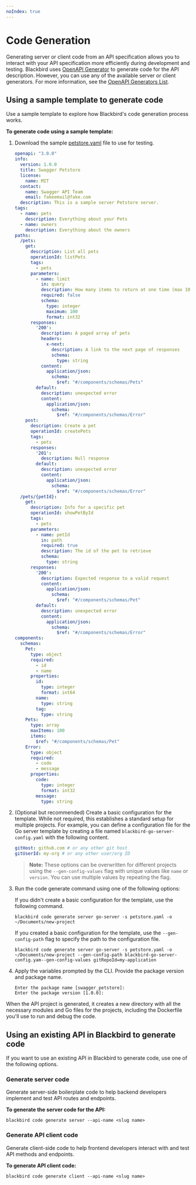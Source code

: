 ```yaml
---
noIndex: true
---
```


# Code Generation

Generating server or client code from an API specification allows you to interact with your API specification more efficiently during development and testing. Blackbird uses [OpenAPI Generator](https://openapi-generator.tech/) to generate code for the API description. However, you can use any of the available server or client generators. For more information, see the [OpenAPI Generators List](https://openapi-generator.tech/docs/generators).

## Using a sample template to generate code

Use a sample template to explore how Blackbird's code generation process works.

**To generate code using a sample template:**

1.  Download the sample [petstore.yaml](https://blackbird.a8r.io/assets/downloads/specs/petstore/openapi.yaml) file to use for testing.

    ```yaml
    openapi: "3.0.0"
    info:
      version: 1.0.0
      title: Swagger Petstore
      license:
        name: MIT
      contact:
        name: Swagger API Team
        email: fakeemail@fake.com
      description: This is a sample server Petstore server.
    tags:
      - name: pets
        description: Everything about your Pets
      - name: owners
        description: Everything about the owners
    paths:
      /pets:
        get:
          description: List all pets
          operationId: listPets
          tags:
            - pets
          parameters:
            - name: limit
              in: query
              description: How many items to return at one time (max 100)
              required: false
              schema:
                type: integer
                maximum: 100
                format: int32
          responses:
            '200':
              description: A paged array of pets
              headers:
                x-next:
                  description: A link to the next page of responses
                  schema:
                    type: string
              content:
                application/json:
                  schema:
                    $ref: "#/components/schemas/Pets"
            default:
              description: unexpected error
              content:
                application/json:
                  schema:
                    $ref: "#/components/schemas/Error"
        post:
          description: Create a pet
          operationId: createPets
          tags:
            - pets
          responses:
            '201':
              description: Null response
            default:
              description: unexpected error
              content:
                application/json:
                  schema:
                    $ref: "#/components/schemas/Error"
      /pets/{petId}:
        get:
          description: Info for a specific pet
          operationId: showPetById
          tags:
            - pets
          parameters:
            - name: petId
              in: path
              required: true
              description: The id of the pet to retrieve
              schema:
                type: string
          responses:
            '200':
              description: Expected response to a valid request
              content:
                application/json:
                  schema:
                    $ref: "#/components/schemas/Pet"
            default:
              description: unexpected error
              content:
                application/json:
                  schema:
                    $ref: "#/components/schemas/Error"
    components:
      schemas:
        Pet:
          type: object
          required:
            - id
            - name
          properties:
            id:
              type: integer
              format: int64
            name:
              type: string
            tag:
              type: string
        Pets:
          type: array
          maxItems: 100
          items:
            $ref: "#/components/schemas/Pet"
        Error:
          type: object
          required:
            - code
            - message
          properties:
            code:
              type: integer
              format: int32
            message:
              type: string
    ```
2.  (Optional but recommended) Create a basic configuration for the template. While not required, this establishes a standard setup for multiple projects. For example, you can define a configuration file for the Go server template by creating a file named `blackbird-go-server-config.yaml` with the following content.

    ```yaml
    gitHost: github.com # or any other git host
    gitUserId: my-org # or any other user/org ID
    ```

    > **Note:** These options can be overwritten for different projects using the `--gen-config-values` flag with unique values like `name` or `version`. You can use multiple values by repeating the flag.
3.  Run the code generate command using one of the following options:

    If you didn't create a basic configuration for the template, use the following command.

    ```shell
    blackbird code generate server go-server -s petstore.yaml -o ~/Documents/new-project
    ```

    If you created a basic configuration for the template, use the `--gen-config-path` flag to specify the path to the configuration file.

    ```shell
    blackbird code generate server go-server -s petstore.yaml -o ~/Documents/new-project --gen-config-path blackbird-go-server-config.yam--gen-config-values gitRepoId=my-application
    ```
4.  Apply the variables prompted by the CLI. Provide the package version and package name.

    ```shell
    Enter the package name [swagger_petstore]:
    Enter the package version [1.0.0]:
    ```

When the API project is generated, it creates a new directory with all the necessary modules and Go files for the projects, including the Dockerfile you'll use to run and debug the code.

## Using an existing API in Blackbird to generate code

If you want to use an existing API in Blackbird to generate code, use one of the following options.

### Generate server code

Generate server-side boilerplate code to help backend developers implement and test API routes and endpoints.

**To generate the server code for the API:**

```shell
blackbird code generate server --api-name <slug name>
```

### Generate API client code

Generate client-side code to help frontend developers interact with and test API methods and endpoints.

**To generate API client code:**

```shell
blackbird code generate client --api-name <slug name>
```

